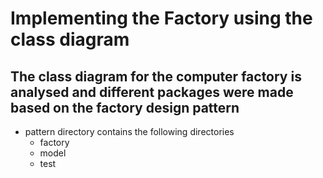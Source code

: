 # Implementing the Factory using the class diagram 
## The class diagram for the computer factory is analysed and different packages were made based on the factory design pattern
- pattern directory contains the following directories 
     - factory 
     - model 
     - test 
